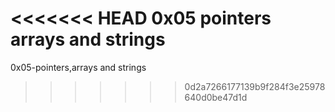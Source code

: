 <<<<<<< HEAD
0x05 pointers arrays and strings
=======
0x05-pointers,arrays and strings
>>>>>>> 0d2a7266177139b9f284f3e25978640d0be47d1d
